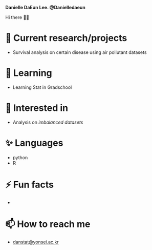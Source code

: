 **Danielle DaEun Lee. @Danielledaeun** 

Hi there 👋👯

# 🔭 Current research/projects
 - Survival analysis on certain disease using air pollutant datasets

# 🌱 Learning 
 - Learning Stat in Gradschool

# 🤔 Interested in
 - Analysis on *imbalanced datasets*

# ✨ Languages
 - python
 - R

# ⚡ Fun facts
 - 

# 📫 How to reach me
 - danstat@yonsei.ac.kr
